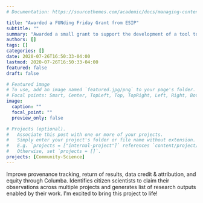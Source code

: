 ```yaml
---
# Documentation: https://sourcethemes.com/academic/docs/managing-content/

title: "Awarded a FUNding Friday Grant from ESIP"
subtitle: ""
summary: "Awarded a small grant to support the development of a tool to improve citizen science"
authors: []
tags: []
categories: []
date: 2020-07-26T16:50:33-04:00
lastmod: 2020-07-26T16:50:33-04:00
featured: false
draft: false

# Featured image
# To use, add an image named `featured.jpg/png` to your page's folder.
# Focal points: Smart, Center, TopLeft, Top, TopRight, Left, Right, BottomLeft, Bottom, BottomRight.
image:
  caption: ""
  focal_point: ""
  preview_only: false

# Projects (optional).
#   Associate this post with one or more of your projects.
#   Simply enter your project's folder or file name without extension.
#   E.g. `projects = ["internal-project"]` references `content/project/deep-learning/index.md`.
#   Otherwise, set `projects = []`.
projects: [Community-Science]
---
```

Improve provenance tracking, return of results, data credit & attribution, and equity through Columba. Identifies citizen scientists to claim their observations across multiple projects and generates list of research outputs enabled by their work. I'm excited to bring this project to life!